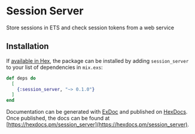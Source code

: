 # Session Server

Store sessions in ETS and check session tokens from a web service

## Installation

If [available in Hex](https://hex.pm/docs/publish), the package can be installed
by adding `session_server` to your list of dependencies in `mix.exs`:

```elixir
def deps do
  [
    {:session_server, "~> 0.1.0"}
  ]
end
```

Documentation can be generated with [ExDoc](https://github.com/elixir-lang/ex_doc)
and published on [HexDocs](https://hexdocs.pm). Once published, the docs can
be found at [https://hexdocs.pm/session_server](https://hexdocs.pm/session_server).

